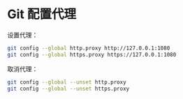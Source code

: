# Git 配置代理

设置代理：

```bash
git config --global http.proxy http://127.0.0.1:1080
git config --global https.proxy https://127.0.0.1:1080
```

取消代理：

```bash
git config --global --unset http.proxy
git config --global --unset https.proxy
```
